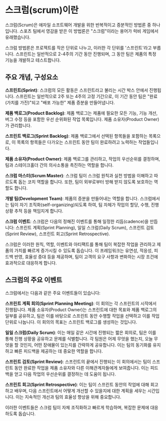 # 스크럼(scrum)이란

스크럼(Scrum)은 애자일 소프트웨어 개발을 위한 반복적이고 증분적인 방법론 중 하나입니다. 스포츠 팀에서 영감을 받은 이 방법론은 "스크럼"이라는 용어가 럭비 게임에서 유래했습니다.

스크럼 방법론은 프로젝트를 작은 단위로 나누고, 이러한 각 단위를 '스프린트'라고 부릅니다. 스프린트는 일반적으로 2-4주의 기간 동안 진행되며, 그 동안 팀은 제품의 특정 기능을 개발하고 테스트합니다.

## 주요 개념, 구성요소

<b>스프린트(Sprint)</b>: 스크럼의 모든 활동은 스프린트라고 불리는 시간 박스 안에서 진행됩니다. 스프린트는 일반적으로 2주 또는 4주의 고정 기간으로, 이 기간 동안 팀은 "완료(가치를 가진)"되고 "배포 가능한" 제품 증분을 만들어냅니다.

<b>제품 백로그(Product Backlog)</b>: 제품 백로그는 제품에 필요한 모든 기능, 기능 개선, 버그 수정 등을 포함한 우선 순위화된 작업 목록입니다. 제품 소유자(Product Owner)가 관리합니다.

<b>스프린트 백로그(Sprint Backlog)</b>: 제품 백로그에서 선택된 항목들을 포함하는 목록으로, 이 목록의 항목들은 다가오는 스프린트 동안 팀이 완료하려고 노력하는 작업들입니다.

<b>제품 소유자(Product Owner)</b>: 제품 백로그를 관리하고, 작업의 우선순위를 결정하며, 팀과 스테이크홀더 간의 의사소통을 촉진하는 역할을 합니다.

<b>스크럼 마스터(Scrum Master)</b>: 스크럼 팀이 스크럼 원칙과 실천 방법을 이해하고 따르도록 돕는 코치 역할을 합니다. 또한, 팀이 외부로부터 방해 받지 않도록 보호하는 역할도 합니다.

<b>개발 팀(Development Team)</b>: 제품의 증분을 만들어내는 역할을 합니다. 스크럼에서는 팀이 자기 조직화(self-organizing)되도록 하여, 팀 자체가 작업의 할당, 수행, 진행 상황 추적 등을 책임지게 합니다.

<b>스크럼 이벤트</b>: 스크럼은 다음의 정해진 이벤트를 통해 일정한 리듬(cadence)을 만듭니다: 스프린트 계획(Sprint Planning), 일일 스크럼(Daily Scrum), 스프린트 검토(Sprint Review), 스프린트 회고(Sprint Retrospective).


스크럼은 이러한 원칙, 역할, 이벤트와 아티팩트를 통해 팀이 복잡한 작업을 관리하고 제품의 가치를 빠르게 증가시킬 수 있도록 돕습니다. 
이 프레임워크는 유연성, 적응성, 피드백 반영, 효율성 증대 등을 제공하며, 팀이 고객의 요구 사항과 변화하는 시장 조건에 효과적으로 대응하게 합니다.


## 스크럼의 주요 이벤트
스크럼에서는 다음과 같은 주요 이벤트들이 있습니다:

<b>스프린트 계획 회의(Sprint Planning Meeting)</b>: 이 회의는 각 스프린트의 시작에서 진행됩니다. 제품 소유자(Product Owner)는 스프린트에 대한 목표와 제품 백로그의 일부를 공유하고, 팀은 이를 바탕으로 스프린트 동안 수행할 작업을 선택하고 이를 작업 단위로 나눕니다. 이 회의의 목표는 스프린트 백로그를 생성하는 것입니다.

<b>일일 스크럼(Daily Scrum)</b>: 이는 매일 같은 시간에 진행되는 짧은 회의로, 팀은 이를 통해 진행 상황을 공유하고 문제를 식별합니다. 각 팀원은 어제 무엇을 했는지, 오늘 무엇을 할 것인지, 어떤 장애물이 있는지를 간략하게 공유합니다. 이는 팀의 동기화를 유지하고 빠른 피드백을 제공하는 데 중요한 역할을 합니다.

<b>스프린트 검토(Sprint Review)</b>: 스프린트의 끝에서 진행되는 이 회의에서는 팀이 스프린트 동안 완료한 작업을 제품 소유자와 다른 이해관계자들에게 보여줍니다. 이는 피드백을 얻고 다음 작업의 우선순위를 결정하는 데 도움이 됩니다.

<b>스프린트 회고(Sprint Retrospective)</b>: 이는 팀이 스프린트 동안의 작업에 대해 회고하고 배우며, 다음 스프린트에서 어떻게 개선할 수 있을지에 대한 계획을 세우는 시간입니다. 이는 지속적인 개선과 팀의 효율성 향상을 위해 중요합니다.

이러한 이벤트들은 스크럼 팀이 자체 조직화하고 빠르게 학습하며, 복잡한 문제에 대응하도록 돕습니다.
